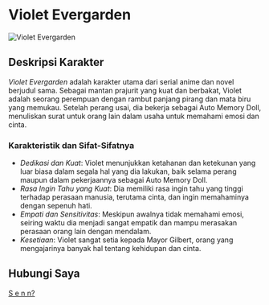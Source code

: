 # Violet Evergarden

![Violet Evergarden](https://files.catbox.moe/g37s9l.jpg) 

## Deskripsi Karakter

*Violet Evergarden* adalah karakter utama dari serial anime dan novel berjudul sama. Sebagai mantan prajurit yang kuat dan berbakat, Violet adalah seorang perempuan dengan rambut panjang pirang dan mata biru yang memukau. Setelah perang usai, dia bekerja sebagai Auto Memory Doll, menuliskan surat untuk orang lain dalam usaha untuk memahami emosi dan cinta.

### Karakteristik dan Sifat-Sifatnya
- *Dedikasi dan Kuat*: Violet menunjukkan ketahanan dan ketekunan yang luar biasa dalam segala hal yang dia lakukan, baik selama perang maupun dalam pekerjaannya sebagai Auto Memory Doll.
- *Rasa Ingin Tahu yang Kuat*: Dia memiliki rasa ingin tahu yang tinggi terhadap perasaan manusia, terutama cinta, dan ingin memahaminya dengan sepenuh hati.
- *Empati dan Sensitivitas*: Meskipun awalnya tidak memahami emosi, seiring waktu dia menjadi sangat empatik dan mampu merasakan perasaan orang lain dengan mendalam.
- *Kesetiaan*: Violet sangat setia kepada Mayor Gilbert, orang yang mengajarinya banyak hal tentang kehidupan dan cinta.

## Hubungi Saya

[S e n n?](https://wa.me/6283841951316)
